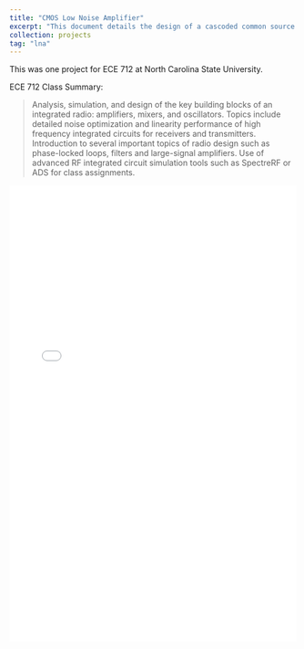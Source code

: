 ```yaml
---
title: "CMOS Low Noise Amplifier"
excerpt: "This document details the design of a cascoded common source low noise amplifier (LNA) with inductive degeneration to within the required specifications.<br/><img src='/images/projects/712_lna_thumbnail.png'>"
collection: projects
tag: "lna"
---
```


This was one project for ECE 712 at North Carolina State University.

ECE 712 Class Summary:
>Analysis, simulation, and design of the key building blocks of an integrated radio: amplifiers, mixers, and oscillators. Topics include detailed noise optimization and linearity performance of high frequency integrated circuits for receivers and transmitters. Introduction to several important topics of radio design such as phase-locked loops, filters and large-signal amplifiers. Use of advanced RF integrated circuit simulation tools such as SpectreRF or ADS for class assignments.

<embed src="../../files/712-cmos-lna.pdf" type="application/pdf" style="width: 100%;" height="800">
